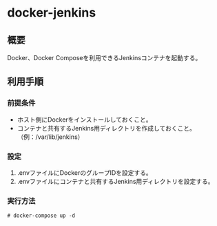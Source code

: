# docker-jenkins

## 概要

Docker、Docker Composeを利用できるJenkinsコンテナを起動する。

## 利用手順

### 前提条件

- ホスト側にDockerをインストールしておくこと。
- コンテナと共有するJenkins用ディレクトリを作成しておくこと。（例：/var/lib/jenkins）

### 設定

1. .envファイルにDockerのグループIDを設定する。
2. .envファイルにコンテナと共有するJenkins用ディレクトリを設定する。

### 実行方法

```
# docker-compose up -d
```
